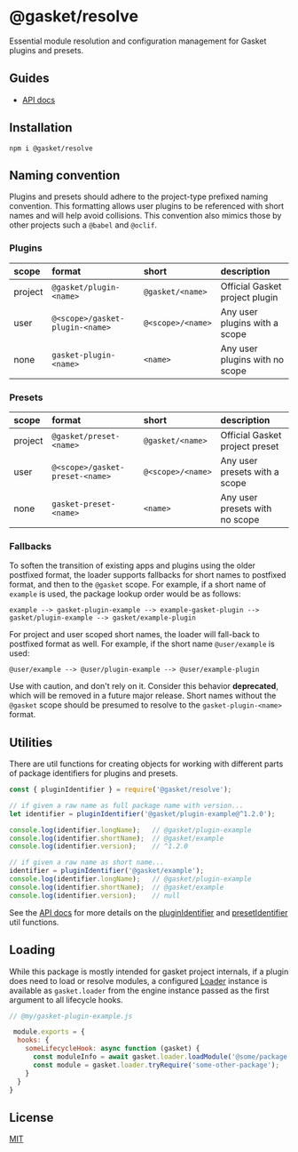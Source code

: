 # @gasket/resolve

Essential module resolution and configuration management for Gasket plugins and
presets.

## Guides

- [API docs]

## Installation

```
npm i @gasket/resolve
```

## Naming convention

Plugins and presets should adhere to the project-type prefixed naming
convention. This formatting allows user plugins to be referenced with short
names and will help avoid collisions. This convention also mimics those by other
projects such a `@babel` and `@oclif`.

### Plugins

| scope   | format                          | short             | description                    |
|:--------|:--------------------------------|:------------------|:-------------------------------|
| project | `@gasket/plugin-<name>`         | `@gasket/<name>`  | Official Gasket project plugin |
| user    | `@<scope>/gasket-plugin-<name>` | `@<scope>/<name>` | Any user plugins with a scope  |
| none    | `gasket-plugin-<name>`          | `<name>`          | Any user plugins with no scope |

### Presets

| scope   | format                          | short             | description                    |
|:--------|:--------------------------------|:------------------|:-------------------------------|
| project | `@gasket/preset-<name>`         | `@gasket/<name>`  | Official Gasket project preset |
| user    | `@<scope>/gasket-preset-<name>` | `@<scope>/<name>` | Any user presets with a scope  |
| none    | `gasket-preset-<name>`          | `<name>`          | Any user presets with no scope |

### Fallbacks

To soften the transition of existing apps and plugins using the older postfixed
format, the loader supports fallbacks for short names to postfixed format, and
then to the `@gasket` scope. For example, if a short name of `example` is used,
the package lookup order would be as follows:

```
example --> gasket-plugin-example --> example-gasket-plugin --> gasket/plugin-example --> gasket/example-plugin
```

For project and user scoped short names, the loader will fall-back to postfixed
format as well. For example, if the short name `@user/example` is used:

```
@user/example --> @user/plugin-example --> @user/example-plugin
```

Use with caution, and don't rely on it. Consider this behavior **deprecated**,
which will be removed in a future major release. Short names without the
`@gasket` scope should be presumed to resolve to the `gasket-plugin-<name>`
format.

## Utilities

There are util functions for creating objects for working with different parts
of package identifiers for plugins and presets.

```js
const { pluginIdentifier } = require('@gasket/resolve');

// if given a raw name as full package name with version...
let identifier = pluginIdentifier('@gasket/plugin-example@^1.2.0');

console.log(identifier.longName);   // @gasket/plugin-example
console.log(identifier.shortName);  // @gasket/example
console.log(identifier.version);    // ^1.2.0

// if given a raw name as short name...
identifier = pluginIdentifier('@gasket/example');
console.log(identifier.longName);   // @gasket/plugin-example
console.log(identifier.shortName);  // @gasket/example
console.log(identifier.version);    // null
```

See the [API docs] for more details on the [pluginIdentifier] and
[presetIdentifier] util functions.

## Loading

While this package is mostly intended for gasket project internals, if a plugin
does need to load or resolve modules, a configured [Loader] instance is
available as `gasket.loader` from the engine instance passed as the first
argument to all lifecycle hooks.

```js
// @my/gasket-plugin-example.js

 module.exports = {
  hooks: {
    someLifecycleHook: async function (gasket) {
      const moduleInfo = await gasket.loader.loadModule('@some/package');
      const module = gasket.loader.tryRequire('some-other-package'); 
    }   
  }
}
```

## License

[MIT](./LICENSE.md)

<!-- LINKS -->

[API docs]:docs/api.md
[Loader]:docs/api.md#Loader
[pluginIdentifier]:docs/api.md#pluginIdentifier
[presetIdentifier]:docs/api.md#presetIdentifier
[PackageIdentifier]:docs/api.md#PackageIdentifier
